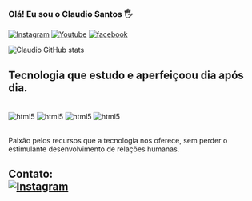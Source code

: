 ### Olá! Eu sou o Claudio Santos 🖐️

[![Instagram](https://img.shields.io/badge/Instagram-E4405F?style=for-the-badge&logo=instagram&logoColor=white)](https://www.instagram.com/)
[![Youtube](https://img.shields.io/badge/YouTube-FF0000?style=for-the-badge&logo=youtube&logoColor=white)](https://www.youtube.com)
[![facebook](https://img.shields.io/badge/Facebook-1877F2?style=for-the-badge&logo=facebook&logoColor=white)](https://www.facebook.com/)

![Claudio GitHub stats](https://github-readme-stats.vercel.app/api?username=claudiodeveloper-github&show_icons=true&theme=dracula)

## Tecnologia que estudo e aperfeiçoou dia após dia.


<div style="display: inline_block"><br/>
    <img aLign="center" alt="html5" src="https://img.shields.io/badge/HTML5-E34F26?style=for-the-badge&logo=html5&logoColor=white" />
    <img aLign="center" alt="html5" src="https://img.shields.io/badge/CSS3-1572B6?style=for-the-badge&logo=css3&logoColor=white"/>
    <img aLign="center" alt="html5" src="https://img.shields.io/badge/JavaScript-F7DF1E?style=for-the-badge&logo=javascript&logoColor=black"/>
<img aLign="center" alt="html5" src="https://img.shields.io/badge/Java-ED8B00?style=for-the-badge&logo=java&logoColor=white"/>
</div><br/>

Paixão pelos recursos que a tecnologia nos oferece, sem perder o estimulante desenvolvimento de relações humanas. 

## Contato:<br/>[![Instagram](https://img.shields.io/badge/Gmail-D14836?style=for-the-badge&logo=gmail&logoColor=white)](https://accounts.google.com/signin/v2/identifier?continue=https%3A%2F%2Fmail.google.com%2Fmail%2F&service=mail&sacu=1&rip=1&flowName=GlifWebSignIn&flowEntry=ServiceLogin)
